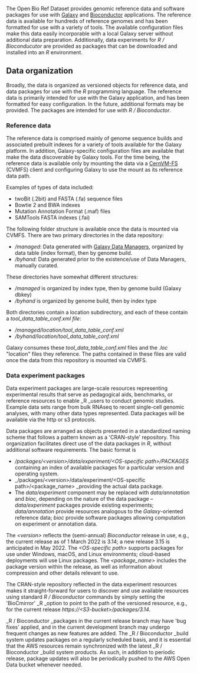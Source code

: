 The Open Bio Ref Dataset provides genomic reference data and software packages
for use with [Galaxy](https://galaxyproject.org/) and
[Bioconductor](https://bioconductor.org/) applications. The reference data is
available for hundreds of reference genomes and has been formatted for use with
a variety of tools. The available configuration files make this data easily
incorporable with a local Galaxy server without additional data preparation.
Additionally, data experiments for _R / Bioconducutor_ are provided as packages
that can be downloaded and installed into an _R_ environment.

## Data organization

Broadly, the data is organized as versioned objects for reference data, and data
packages for use with the _R_ programming language. The reference data is
primarily intended for use with the Galaxy application, and has been formatted
for easy configuration. In the future, additional formats may be provided. The
packages are intended for use with _R / Bioconductor_.

### Reference data

The reference data is comprised mainly of genome sequence builds and associated
prebuilt indexes for a variety of tools available for the Galaxy platform. In
addition, Galaxy-specific configuration files are available that make the data
discoverable by Galaxy tools. For the time being, the reference data is
available only by mounting the data via a
[CernVM-FS](https://cernvm.cern.ch/fs/) (CVMFS) client and configuring Galaxy to
use the mount as its reference data path.

Examples of types of data included:
* twoBit (.2bit) and FASTA (.fa) sequence files
* Bowtie 2 and BWA indexes
* Mutation Annotation Format (.maf) files
* SAMTools FASTA indexes (.fai)

The following folder structure is available once the data is mounted via CVMFS.
There are two primary directories in the data repository:

* _/managed_: Data generated with [Galaxy Data
  Managers](https://galaxyproject.org/admin/tools/data-managers/), organized by
  data table (index format), then by genome build.
* _/byhand_: Data generated prior to the existence/use of Data Managers,
  manually curated.

These directories have somewhat different structures:

* _/managed_ is organized by index type, then by genome build (Galaxy dbkey)
* _/byhand_ is organized by genome build, then by index type

Both directories contain a location subdirectory, and each of these contain a
_tool_data_table_conf.xml file_:

* _/managed/location/tool_data_table_conf.xml_
* _/byhand/location/tool_data_table_conf.xml_

Galaxy consumes these _tool_data_table_conf.xml_ files and the _.loc_ "location"
files they reference. The paths contained in these files are valid once the data
from this repository is mounted via CVMFS.

### Data experiment packages

Data experiment packages are large-scale resources representing experimental
results that serve as pedagogical aids, benchmarks, or reference resources to
enable _R _users to conduct genomic studies. Example data sets range from bulk
RNAseq to recent single-cell genomic analyses, with many other data types
represented. Data packages will be available via the http or s3 protocols.

Data packages are arranged as objects presented in a standardized naming scheme
that follows a pattern known as a 'CRAN-style' repository. This organization
facilitates direct use of the data packages in _R_, without additional software
requirements. The basic format is

* _/packages/&lt;version>/data/experiment/&lt;OS-specific path>/PACKAGES_
  containing an index of available packages for a particular version and
  operating system.
* _/packages/&lt;version>/data/experiment/&lt;OS-specific
  path>/&lt;package_name> _providing the actual data package.
* The _data/experiment_ component may be replaced with _data/annotation_ and
  _bioc_, depending on the nature of the data package – _data/experiment_
  packages provide existing experiments; _data/annotation_ provide resources
  analogous to the _Galaxy_-oriented reference data; _bioc_ provide software
  packages allowing computation on experiment or annotation data.

The _&lt;version>_  reflects the (semi-annual) _Bioconductor_ release in use,
e.g., the current release as of 1 March 2022 is 3.14; a new release 3.15 is
anticipated in May 2022. The _&lt;OS-specific path>_ supports packages for use
under Windows, macOS, and Linux environments; cloud-based deployments will use
Linux packages. The _&lt;package_name>_ includes the package version within the
release, as well as information about compression and other details relevant to
use.

The CRAN-style repository reflected in the data experiment resources makes it
straight-forward for users to discover and use available resources using
standard _R / Bioconductor_ commands by simply setting the 'BioCmirror' _R
_option to point to the path of the versioned resource, e.g., for the current
release _https://&lt;S3-bucket>/packages/3.14_.

_R / Bioconductor _packages in the current release branch may have 'bug fixes'
applied, and in the current development branch may undergo frequent changes as
new features are added. The _R / Bioconductor _build system updates packages on
a regularly scheduled basis, and it is essential that the AWS resources remain
synchronized with the latest _R / Bioconductor _build system products. As such,
in addition to periodic release, package updates will also be periodically
pushed to the AWS Open Data bucket whenever needed.
